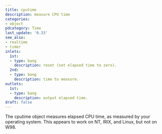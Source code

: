 ```yaml
---
title: cputime
description: measure CPU time
categories:
- object
pdcategory: Time
last_update: '0.33'
see_also:
- realtime
- timer
inlets:
  1st:
  - type: bang
    description: reset (set elapsed time to zero).
  2nd:
  - type: bang
    description: time to measure.
outlets:
  1st:
  - type: bang
    description: output elapsed time.
draft: false
---
```

The cputime object measures elapsed CPU time,  as measured by your operating system. This appears to work on NT,  IRIX,  and Linux,  but not on W98.
